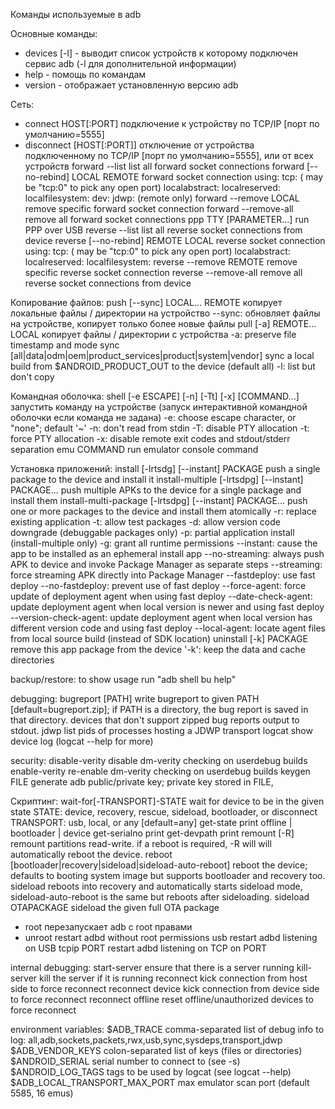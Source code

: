 Команды используемые в adb

Основные команды:
- devices [-l] - выводит список устройств к которому подключен сервис adb (-l для дополнительной информации)
- help - помощь по командам
- version - отображает установленную версию adb

Сеть:
- connect HOST\[:PORT\]
    подключение к устройству по TCP/IP \[порт по умолчанию=5555\]
- disconnect \[HOST\[:PORT\]\]
    отключение от устройства подключенному по TCP/IP \[порт по умолчанию=5555\], или от всех устройств
 forward --list           list all forward socket connections
 forward [--no-rebind] LOCAL REMOTE
     forward socket connection using:
       tcp:<port> (<local> may be "tcp:0" to pick any open port)
       localabstract:<unix domain socket name>
       localreserved:<unix domain socket name>
       localfilesystem:<unix domain socket name>
       dev:<character device name>
       jdwp:<process pid> (remote only)
 forward --remove LOCAL   remove specific forward socket connection
 forward --remove-all     remove all forward socket connections
 ppp TTY [PARAMETER...]   run PPP over USB
 reverse --list           list all reverse socket connections from device
 reverse [--no-rebind] REMOTE LOCAL
     reverse socket connection using:
       tcp:<port> (<remote> may be "tcp:0" to pick any open port)
       localabstract:<unix domain socket name>
       localreserved:<unix domain socket name>
       localfilesystem:<unix domain socket name>
 reverse --remove REMOTE  remove specific reverse socket connection
 reverse --remove-all     remove all reverse socket connections from device

Копирование файлов:
 push [--sync] LOCAL... REMOTE
     копирует локальные файлы / директории на устройство
     --sync: обновляет файлы на устройстве, копирует только более новые файлы
 pull [-a] REMOTE... LOCAL
     копирует файлы / директории с устройства
     -a: preserve file timestamp and mode
 sync [all|data|odm|oem|product_services|product|system|vendor]
     sync a local build from $ANDROID_PRODUCT_OUT to the device (default all)
     -l: list but don't copy

Командная оболочка:
 shell [-e ESCAPE] [-n] [-Tt] [-x] [COMMAND...]
     запустить команду на устройстве (запуск интерактивной командной оболочки если команда не задана)
     -e: choose escape character, or "none"; default '~'
     -n: don't read from stdin
     -T: disable PTY allocation
     -t: force PTY allocation
     -x: disable remote exit codes and stdout/stderr separation
 emu COMMAND              run emulator console command

Установка приложений:
 install [-lrtsdg] [--instant] PACKAGE
     push a single package to the device and install it
 install-multiple [-lrtsdpg] [--instant] PACKAGE...
     push multiple APKs to the device for a single package and install them
 install-multi-package [-lrtsdpg] [--instant] PACKAGE...
     push one or more packages to the device and install them atomically
     -r: replace existing application
     -t: allow test packages
     -d: allow version code downgrade (debuggable packages only)
     -p: partial application install (install-multiple only)
     -g: grant all runtime permissions
     --instant: cause the app to be installed as an ephemeral install app
     --no-streaming: always push APK to device and invoke Package Manager as separate steps
     --streaming: force streaming APK directly into Package Manager
     --fastdeploy: use fast deploy
     --no-fastdeploy: prevent use of fast deploy
     --force-agent: force update of deployment agent when using fast deploy
     --date-check-agent: update deployment agent when local version is newer and using fast deploy
     --version-check-agent: update deployment agent when local version has different version code and using fast deploy
     --local-agent: locate agent files from local source build (instead of SDK location)
 uninstall [-k] PACKAGE
     remove this app package from the device
     '-k': keep the data and cache directories

backup/restore:
   to show usage run "adb shell bu help"

debugging:
 bugreport [PATH]
     write bugreport to given PATH [default=bugreport.zip];
     if PATH is a directory, the bug report is saved in that directory.
     devices that don't support zipped bug reports output to stdout.
 jdwp                     list pids of processes hosting a JDWP transport
 logcat                   show device log (logcat --help for more)

security:
 disable-verity           disable dm-verity checking on userdebug builds
 enable-verity            re-enable dm-verity checking on userdebug builds
 keygen FILE
     generate adb public/private key; private key stored in FILE,

Скриптинг:
 wait-for[-TRANSPORT]-STATE
     wait for device to be in the given state
     STATE: device, recovery, rescue, sideload, bootloader, or disconnect
     TRANSPORT: usb, local, or any [default=any]
 get-state                print offline | bootloader | device
 get-serialno             print <serial-number>
 get-devpath              print <device-path>
 remount [-R]
      remount partitions read-write. if a reboot is required, -R will
      will automatically reboot the device.
 reboot [bootloader|recovery|sideload|sideload-auto-reboot]
     reboot the device; defaults to booting system image but
     supports bootloader and recovery too. sideload reboots
     into recovery and automatically starts sideload mode,
     sideload-auto-reboot is the same but reboots after sideloading.
sideload OTAPACKAGE      sideload the given full OTA package
- root
    перезапускает adb с root правами
- unroot                   restart adbd without root permissions
 usb                      restart adbd listening on USB
 tcpip PORT               restart adbd listening on TCP on PORT

internal debugging:
 start-server             ensure that there is a server running
 kill-server              kill the server if it is running
 reconnect                kick connection from host side to force reconnect
 reconnect device         kick connection from device side to force reconnect
 reconnect offline        reset offline/unauthorized devices to force reconnect

environment variables:
 $ADB_TRACE
     comma-separated list of debug info to log:
     all,adb,sockets,packets,rwx,usb,sync,sysdeps,transport,jdwp
 $ADB_VENDOR_KEYS         colon-separated list of keys (files or directories)
 $ANDROID_SERIAL          serial number to connect to (see -s)
 $ANDROID_LOG_TAGS        tags to be used by logcat (see logcat --help)
 $ADB_LOCAL_TRANSPORT_MAX_PORT max emulator scan port (default 5585, 16 emus)
